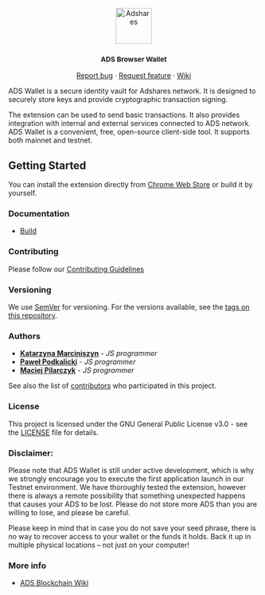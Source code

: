 <p align="center">
  <a href="https://adshares.net/">
    <img src="https://adshares.net/logos/ads.svg" alt="Adshares" width=72 height=72>
  </a>
  <h3 align="center"><small>ADS Browser Wallet</small></h3>
  <p align="center">
    <a href="https://github.com/adshares/ads-browser-wallet/issues/new?template=bug_report.md&labels=Bug">Report bug</a>
    ·
    <a href="https://github.com/adshares/ads-browser-wallet/issues/new?template=feature_request.md&labels=New%20Feature">Request feature</a>
    ·
    <a href="https://github.com/adshares/ads-browser-wallet/wiki">Wiki</a>
  </p>
</p>

ADS Wallet is a secure identity vault for Adshares network. It is designed to securely store keys and provide cryptographic transaction signing.


The extension can be used to send basic transactions. It also provides integration with internal and external services connected to ADS network.
ADS Wallet is a convenient, free, open-source client-side tool. It supports both mainnet and testnet.

## Getting Started

You can install the extension directly from [Chrome Web Store](https://chrome.google.com/webstore/detail/adswallet/icdmhohjiemadeeiakaeicoccocpaljp) or build it by yourself.

### Documentation

- [Build](https://github.com/adshares/ads-browser-wallet/wiki/Building-extension)
<!--
- [Tests](https://github.com/adshares/ads-browser-wallet/wiki#tests)
-->

### Contributing

Please follow our [Contributing Guidelines](docs/CONTRIBUTING.md)

### Versioning

We use [SemVer](http://semver.org/) for versioning. 
For the versions available, see the [tags on this repository](https://github.com/adshares/ads-browser-wallet/tags).

### Authors

* **[Katarzyna Marciniszyn](https://github.com/Meskat)** - _JS programmer_
* **[Paweł Podkalicki](https://github.com/PawelPodkalicki)** - _JS programmer_
* **[Maciej Pilarczyk](https://github.com/m-pilarczyk)** - _JS programmer_

See also the list of [contributors](https://github.com/adshares/ads-browser-wallet/contributors) who participated in this project.

### License

This project is licensed under the GNU General Public License v3.0 - see the [LICENSE](LICENSE) file for details.

### Disclaimer:

Please note that ADS Wallet is still under active development, which is why we strongly encourage you to execute the
first application launch in our Testnet environment. We have thoroughly tested the extension, however there is always a
remote possibility that something unexpected happens that causes your ADS to be lost. Please do not store more ADS than
you are willing to lose, and please be careful.

Please keep in mind that in case you do not save your seed phrase, there is no way to recover access to your wallet or
the funds it holds. Back it up in multiple physical locations – not just on your computer!


### More info

- [ADS Blockchain Wiki](https://github.com/adshares/ads/wiki)
